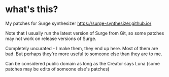 # what's this?

My patches for Surge synthesizer https://surge-synthesizer.github.io/

Note that I usually run the latest version of Surge from Git, so some patches may not work on release versions of Surge.

Completely uncurated - I make them, they end up here. Most of them are bad. But perhaps they're more useful to someone else than they are to me.

Can be considered public domain as long as the Creator says Luna (some patches may be edits of someone else's patches)

